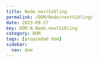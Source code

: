 ```yaml
---
title: Node.nextSibling
permalink: /DOM/Node/nextSibling/
date: 2023-09-27
key: DOM.N.Node.nextSibling
category: DOM
tags: [propiedad dom]
sidebar:
  nav: dom
---
```

